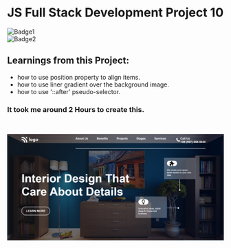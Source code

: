 # JS Full Stack Development Project 10
![Badge1](https://img.shields.io/badge/Ankit-Tanwar-blue)
<br>
![Badge2](https://img.shields.io/badge/HTML-CSS-red)

## Learnings from this Project:
- how to use position property to align items.
- how to use liner gradient over the background image.
- how to use '::after' pseudo-selector.

### It took me around 2 Hours to create this.

<br>

![Project10 ss](./Project10%20ss.png)
